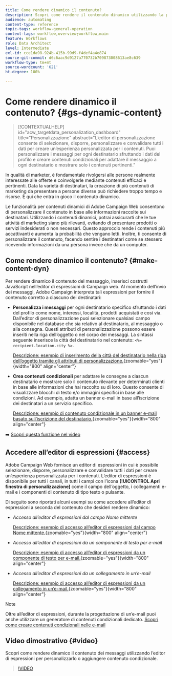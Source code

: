 ```yaml
---
title: Come rendere dinamico il contenuto?
description: Scopri come rendere il contenuto dinamico utilizzando la personalizzazione e il contenuto condizionale.
audience: automating
content-type: reference
topic-tags: workflow-general-operation
context-tags: workflow,overview;workflow,main
feature: Workflows
role: Data Architect
level: Intermediate
exl-id: cce1da98-924b-415b-99d9-f4def4a4e874
source-git-commit: d6c6aac9d9127a770732b709873008613ae8c639
workflow-type: tm+mt
source-wordcount: '621'
ht-degree: 100%

---
```


# Come rendere dinamico il contenuto? {#gs-dynamic-content}

>[!CONTEXTUALHELP]
>id="acw_targetdata_personalization_dashboard"
>title="Personalizzazione"
>abstract="L’editor di personalizzazione consente di selezionare, disporre, personalizzare e convalidare tutti i dati per creare un’esperienza personalizzata per i contenuti. Puoi personalizzare i messaggi per ogni destinatario sfruttando i dati del profilo e creare contenuti condizionali per adattare il messaggio a ogni destinatario e mostrare solo i contenuti pertinenti."

In qualità di marketer, è fondamentale rivolgersi alle persone realmente interessate alle offerte e coinvolgerle mediante contenuti efficaci e pertinenti. Data la varietà di destinatari, la creazione di più contenuti di marketing da presentare a persone diverse può richiedere troppo tempo e risorse. È qui che entra in gioco il contenuto dinamico.

Le funzionalità per contenuti dinamici di Adobe Campaign Web consentono di personalizzare il contenuto in base alle informazioni raccolte sui destinatari. Utilizzando i contenuti dinamici, potrai assicurarti che le tue attività di marketing siano più rilevanti, evitando di presentare prodotti o servizi indesiderati o non necessari. Questo approccio rende i contenuti più accattivanti e aumenta la probabilità che vengano letti. Inoltre, ti consente di personalizzare il contenuto, facendo sentire i destinatari come se stessero ricevendo informazioni da una persona invece che da un computer.

## Come rendere dinamico il contenuto? {#make-content-dyn}

Per rendere dinamico il contenuto del messaggio, inserisci costrutti JavaScript nell’editor di espressioni di Campaign web. Al momento dell’invio dei messaggi, Adobe Campaign interpreta tali espressioni per fornire il contenuto corretto a ciascuno dei destinatari:

* **Personalizza i messaggi** per ogni destinatario specifico sfruttando i dati del profilo come nome, interessi, località, prodotti acquistati e così via. Dall’editor di personalizzazione puoi selezionare qualsiasi campo disponibile nel database che sia relativo al destinatario, al messaggio o alla consegna. Questi attributi di personalizzazione possono essere inseriti nella riga dell’oggetto o nel corpo dei messaggi. La sintassi seguente inserisce la città del destinatario nel contenuto: `<%= recipient.location.city %>`.

  [Descrizione: esempio di inserimento della città del destinatario nella riga dell’oggetto tramite gli attributi di personalizzazione.](assets/perso-subject-line.png){zoomable="yes"}{width="800" align="center"}

* **Crea contenuti condizionali** per adattare le consegne a ciascun destinatario e mostrare solo il contenuto rilevante per determinati clienti in base alle informazioni che hai raccolto su di loro. Questo consente di visualizzare blocchi di testo e/o immagini specifici in base alle condizioni. Ad esempio, adatta un banner e-mail in base all’iscrizione dei destinatari a un servizio specifico.

  [Descrizione: esempio di contenuto condizionale in un banner e-mail basato sull’iscrizione del destinatario.](assets/condition-sample.png){zoomable="yes"}{width="800" align="center"}

➡️ [Scopri questa funzione nel video](#video)

## Accedere all’editor di espressioni {#access}

Adobe Campaign Web fornisce un editor di espressioni in cui è possibile selezionare, disporre, personalizzare e convalidare tutti i dati per creare un’esperienza personalizzata per i contenuti. L’editor di espressioni è disponibile per tutti i canali, in tutti i campi con l’icona **[!UICONTROL Apri finestra di personalizzazione]** come il campo dell’oggetto, i collegamenti e-mail e i componenti di contenuto di tipo testo o pulsante.

Di seguito sono riportati alcuni esempi su come accedere all’editor di espressioni a seconda del contenuto che desideri rendere dinamico:

* *Accesso all’editor di espressioni dal campo Nome mittente*

  [Descrizione: esempio di accesso all’editor di espressioni dal campo Nome mittente.](assets/expression-editor-access.png){zoomable="yes"}{width="800" align="center"}

* *Accesso all’editor di espressioni da un componente di testo per e-mail*

  [Descrizione: esempio di accesso all’editor di espressioni da un componente di testo per e-mail.](assets/expression-editor-access-email.png){zoomable="yes"}{width="800" align="center"}

* *Accesso all’editor di espressioni da un collegamento in un’e-mail*

  [Descrizione: esempio di accesso all’editor di espressioni da un collegamento in un’e-mail.](assets/perso-link-insert-icon.png){zoomable="yes"}{width="800" align="center"}

>[!NOTE]
>
>Oltre all’editor di espressioni, durante la progettazione di un’e-mail puoi anche utilizzare un generatore di contenuti condizionali dedicato. [Scopri come creare contenuti condizionali nelle e-mail](conditions.md)

## Video dimostrativo {#video}

Scopri come rendere dinamico il contenuto dei messaggi utilizzando l’editor di espressioni per personalizzarlo o aggiungere contenuto condizionale.

>[!VIDEO](https://video.tv.adobe.com/v/3425795?quality=12)